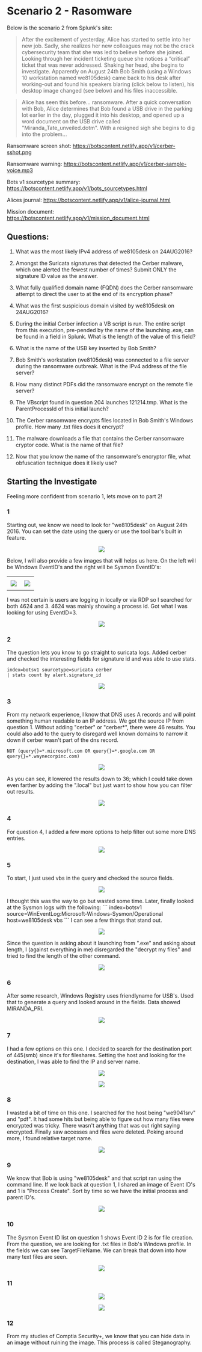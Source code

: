 # Scenario 2 - Rasomware



Below is the scenario 2 from Splunk's site:

>After the excitement of yesterday, Alice has started to settle into her new job. Sadly, she realizes her new colleagues may not be the crack cybersecurity team that she was led to believe before she joined. Looking through her incident ticketing queue she notices a “critical” ticket that was never addressed. Shaking her head, she begins to investigate. Apparently on August 24th Bob Smith (using a Windows 10 workstation named we8105desk) came back to his desk after working-out and found his speakers blaring (click below to listen), his desktop image changed (see below) and his files inaccessible.

>Alice has seen this before... ransomware. After a quick conversation with Bob, Alice determines that Bob found a USB drive in the parking lot earlier in the day, plugged it into his desktop, and opened up a word document on the USB drive called "Miranda_Tate_unveiled.dotm". With a resigned sigh she begins to dig into the problem...

Ransomware screen shot: https://botscontent.netlify.app/v1/cerber-sshot.png

Ransomware warning: https://botscontent.netlify.app/v1/cerber-sample-voice.mp3

Bots v1 sourcetype summary: https://botscontent.netlify.app/v1/bots_sourcetypes.html

Alices journal: https://botscontent.netlify.app/v1/alice-journal.html

Mission document: https://botscontent.netlify.app/v1/mission_document.html



## Questions:
1. What was the most likely IPv4 address of we8105desk on 24AUG2016?

2. Amongst the Suricata signatures that detected the Cerber malware, which one alerted the fewest number of times? Submit ONLY the signature ID value as the answer.

3. What fully qualified domain name (FQDN) does the Cerber ransomware attempt to direct the user to at the end of its encryption phase?

4. What was the first suspicious domain visited by we8105desk on 24AUG2016?

5. During the initial Cerber infection a VB script is run. The entire script from this execution, pre-pended by the name of the launching .exe, can be found in a field in Splunk. What is the length of the value of this field?

6. What is the name of the USB key inserted by Bob Smith?

7. Bob Smith's workstation (we8105desk) was connected to a file server during the ransomware outbreak. What is the IPv4 address of the file server?

8. How many distinct PDFs did the ransomware encrypt on the remote file server?

9. The VBscript found in question 204 launches 121214.tmp. What is the ParentProcessId of this initial launch?

10. The Cerber ransomware encrypts files located in Bob Smith's Windows profile. How many .txt files does it encrypt?

11. The malware downloads a file that contains the Cerber ransomware cryptor code. What is the name of that file?

12. Now that you know the name of the ransomware's encryptor file, what obfuscation technique does it likely use?



## Starting the Investigate

Feeling more confident from scenario 1, lets move on to part 2!

### 1
Starting out, we know we need to look for "we8105desk" on August 24th 2016. You can set the date using the query or use the tool bar's built in feature.
<p align="center">
    <img src="/Scenarios/Screenshots/s2_date.png">
</p>
Below, I will also provide a few images that will helps us here. On the left will be Windows EventID's and the right will be Sysmon EventID's:
<div id="event ids" align="center">
    <table>
	    <tr>
    	    <td style="padding:10px">
        	    <img src="/Scenarios/Screenshots/s2_winevents.png">
      	    </td>
            <td style="padding:10px">
            	<img src="/Scenarios/Screenshots/s2_sysmonids.png">
            </td>
        </tr>
    </table>
</div>
I was not certain is users are logging in locally or via RDP so I searched for both 4624 and 3. 4624 was mainly showing a process id. Got what I was looking for using EventID=3.
<p align="center">
    <img src="/Scenarios/Screenshots/s2_sourceip.png">
</p>



### 2
The question lets you know to go straight to suricata logs. Added cerber and checked the interesting fields for signature id and was able to use stats.
```
index=botsv1 sourcetype=suricata cerber
| stats count by alert.signature_id
```
<p align="center">
    <img src="/Scenarios/Screenshots/s2_lowsigid.png">
</p>



### 3
From my network experience, I know that DNS uses A records and will point something human readable to an IP address. We got the source IP from question 1. Without adding "cerber" or "cerber*", there were 46 results. You could also add to the query to disregard well known domains to narrow it down if cerber wasn't part of the dns record.
```
NOT (query{}=*.microsoft.com OR query{}=*.google.com OR query{}=*.waynecorpinc.com)
```
<p align="center">
    <img src="/Scenarios/Screenshots/s2_fqdn.png">
</p>
As you can see, it lowered the results down to 36; which I could take down even farther by adding the ".local" but just want to show how you can filter out results.
<p align="center">
    <img src="/Scenarios/Screenshots/s2_fqdn2.png">
</p>



### 4
For question 4, I added a few more options to help filter out some more DNS entries. 
<p align="center">
    <img src="/Scenarios/Screenshots/s2_sus.png">
</p>



### 5
To start, I just used vbs in the query and checked the source fields.
<p align="center">
    <img src="/Scenarios/Screenshots/s2_vbs1.png">
</p>
I thought this was the way to go but wasted some time. Later, finally looked at the Sysmon logs with the following:
```
index=botsv1 source=WinEventLog:Microsoft-Windows-Sysmon/Operational host=we8105desk vbs
```
I can see a few things that stand out.
<p align="center">
    <img src="/Scenarios/Screenshots/s2_vbscl.png">
</p>
Since the question is asking about it launching from ".exe" and asking about length, I (against everything in me) disregarded the "decrypt my files" and tried to find the length of the other command.
<p align="center">
    <img src="/Scenarios/Screenshots/s2_vbslen.png">
</p>



### 6
After some research, Windows Registry uses friendlyname for USB's. Used that to generate a query and looked around in the fields. Data showed MIRANDA_PRI.
<p align="center">
    <img src="/Scenarios/Screenshots/s2_usb.png">
</p>



### 7
I had a few options on this one. I decided to search for the destination port of 445(smb) since it's for fileshares. Setting the host and looking for the destination, I was able to find the IP and server name.
<p align="center">
    <img src="/Scenarios/Screenshots/s2_smbip.png">
</p>
<p align="center">
    <img src="/Scenarios/Screenshots/s2_smbsvr.png">
</p>



### 8
I wasted a bit of time on this one. I searched for the host being "we9041srv" and "pdf". It had some hits but being able to figure out how many files were encrypted was tricky. There wasn't anything that was out right saying encrypted. Finally saw accesses and files were deleted. Poking around more, I found relative target name.
<p align="center">
    <img src="/Scenarios/Screenshots/s2_pdfs.png">
</p>



### 9
We know that Bob is using "we8105desk" and that script ran using the command line. If we look back at question 1, I shared an image of Event ID's and 1 is "Process Create". Sort by time so we have the initial process and parent ID's.
<p align="center">
    <img src="/Scenarios/Screenshots/s2_pid.png">
</p>



### 10
The Sysmon Event ID list on question 1 shows Event ID 2 is for file creation. From the question, we are looking for .txt files in Bob's Windows profile. In the fields we can see TargetFileName. We can break that down into how many text files are seen.
<p align="center">
    <img src="/Scenarios/Screenshots/s2_txt.png">
</p>



### 11

<p align="center">
    <img src="/Scenarios/Screenshots/s2_msg.png">
</p>
<p align="center">
    <img src="/Scenarios/Screenshots/s2_mhtr.png">
</p>



### 12
From my studies of Comptia Security+, we know that you can hide data in an image without ruining the image. This process is called Steganography.